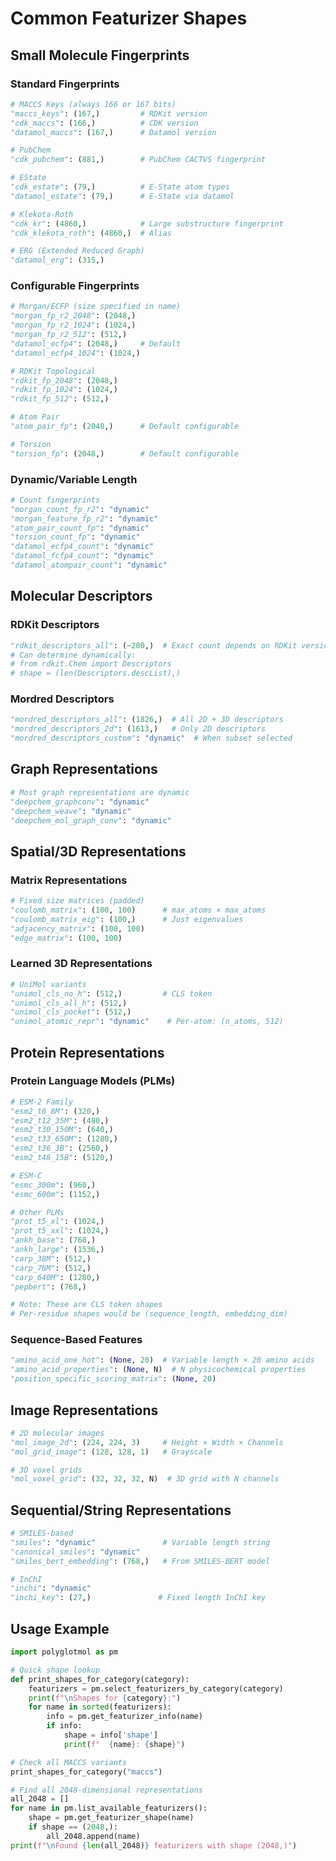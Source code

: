 # Common Featurizer Shapes

## Small Molecule Fingerprints

### Standard Fingerprints
```python
# MACCS Keys (always 166 or 167 bits)
"maccs_keys": (167,)         # RDKit version
"cdk_maccs": (166,)          # CDK version
"datamol_maccs": (167,)      # Datamol version

# PubChem
"cdk_pubchem": (881,)        # PubChem CACTVS fingerprint

# EState
"cdk_estate": (79,)          # E-State atom types
"datamol_estate": (79,)      # E-State via datamol

# Klekota-Roth
"cdk_kr": (4860,)            # Large substructure fingerprint
"cdk_klekota_roth": (4860,)  # Alias

# ERG (Extended Reduced Graph)
"datamol_erg": (315,)
```

### Configurable Fingerprints
```python
# Morgan/ECFP (size specified in name)
"morgan_fp_r2_2048": (2048,)
"morgan_fp_r2_1024": (1024,)
"morgan_fp_r2_512": (512,)
"datamol_ecfp4": (2048,)     # Default
"datamol_ecfp4_1024": (1024,)

# RDKit Topological
"rdkit_fp_2048": (2048,)
"rdkit_fp_1024": (1024,)
"rdkit_fp_512": (512,)

# Atom Pair
"atom_pair_fp": (2048,)      # Default configurable

# Torsion
"torsion_fp": (2048,)        # Default configurable
```

### Dynamic/Variable Length
```python
# Count fingerprints
"morgan_count_fp_r2": "dynamic"
"morgan_feature_fp_r2": "dynamic"
"atom_pair_count_fp": "dynamic"
"torsion_count_fp": "dynamic"
"datamol_ecfp4_count": "dynamic"
"datamol_fcfp4_count": "dynamic"
"datamol_atompair_count": "dynamic"
```

## Molecular Descriptors

### RDKit Descriptors
```python
"rdkit_descriptors_all": (~200,)  # Exact count depends on RDKit version
# Can determine dynamically:
# from rdkit.Chem import Descriptors
# shape = (len(Descriptors.descList),)
```

### Mordred Descriptors
```python
"mordred_descriptors_all": (1826,)  # All 2D + 3D descriptors
"mordred_descriptors_2d": (1613,)   # Only 2D descriptors
"mordred_descriptors_custom": "dynamic"  # When subset selected
```

## Graph Representations
```python
# Most graph representations are dynamic
"deepchem_graphconv": "dynamic"
"deepchem_weave": "dynamic"
"deepchem_mol_graph_conv": "dynamic"
```

## Spatial/3D Representations

### Matrix Representations
```python
# Fixed size matrices (padded)
"coulomb_matrix": (100, 100)      # max_atoms × max_atoms
"coulomb_matrix_eig": (100,)      # Just eigenvalues
"adjacency_matrix": (100, 100)
"edge_matrix": (100, 100)
```

### Learned 3D Representations
```python
# UniMol variants
"unimol_cls_no_h": (512,)         # CLS token
"unimol_cls_all_h": (512,)
"unimol_cls_pocket": (512,)
"unimol_atomic_repr": "dynamic"    # Per-atom: (n_atoms, 512)
```

## Protein Representations

### Protein Language Models (PLMs)
```python
# ESM-2 Family
"esm2_t6_8M": (320,)
"esm2_t12_35M": (480,)
"esm2_t30_150M": (640,)
"esm2_t33_650M": (1280,)
"esm2_t36_3B": (2560,)
"esm2_t48_15B": (5120,)

# ESM-C
"esmc_300m": (960,)
"esmc_600m": (1152,)

# Other PLMs
"prot_t5_xl": (1024,)
"prot_t5_xxl": (1024,)
"ankh_base": (768,)
"ankh_large": (1536,)
"carp_38M": (512,)
"carp_76M": (512,)
"carp_640M": (1280,)
"pepbert": (768,)

# Note: These are CLS token shapes
# Per-residue shapes would be (sequence_length, embedding_dim)
```

### Sequence-Based Features
```python
"amino_acid_one_hot": (None, 20)  # Variable length × 20 amino acids
"amino_acid_properties": (None, N)  # N physicochemical properties
"position_specific_scoring_matrix": (None, 20)
```

## Image Representations
```python
# 2D molecular images
"mol_image_2d": (224, 224, 3)     # Height × Width × Channels
"mol_grid_image": (128, 128, 1)   # Grayscale

# 3D voxel grids
"mol_voxel_grid": (32, 32, 32, N)  # 3D grid with N channels
```

## Sequential/String Representations
```python
# SMILES-based
"smiles": "dynamic"               # Variable length string
"canonical_smiles": "dynamic"
"smiles_bert_embedding": (768,)   # From SMILES-BERT model

# InChI
"inchi": "dynamic"
"inchi_key": (27,)               # Fixed length InChI key
```

## Usage Example
```python
import polyglotmol as pm

# Quick shape lookup
def print_shapes_for_category(category):
    featurizers = pm.select_featurizers_by_category(category)
    print(f"\nShapes for {category}:")
    for name in sorted(featurizers):
        info = pm.get_featurizer_info(name)
        if info:
            shape = info['shape']
            print(f"  {name}: {shape}")

# Check all MACCS variants
print_shapes_for_category("maccs")

# Find all 2048-dimensional representations
all_2048 = []
for name in pm.list_available_featurizers():
    shape = pm.get_featurizer_shape(name)
    if shape == (2048,):
        all_2048.append(name)
print(f"\nFound {len(all_2048)} featurizers with shape (2048,)")
```
